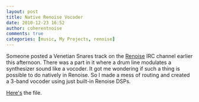 ```yaml
---
layout: post
title: Native Renoise Vocoder
date: 2010-12-23 16:52
author: coherentnoise
comments: true
categories: [music, My Projects, renoise]
---
```

Someone posted a Venetian Snares track on the <a title="The Renoise home page." href="http://www.renoise.com" target="_blank">Renoise</a> IRC channel earlier this afternoon. There was a part in it where a drum line modulates a synthesizer sound like a vocoder. It got me wondering if such a thing is possible to do natively in Renoise. So I made a mess of routing and created a 3-band vocoder using just built-in Renoise DSPs.

<a title="Renoise native vocoder." href="http://squishyrobot.com/renoise/vocoder.xrns" target="_blank">Here's</a> the file.
